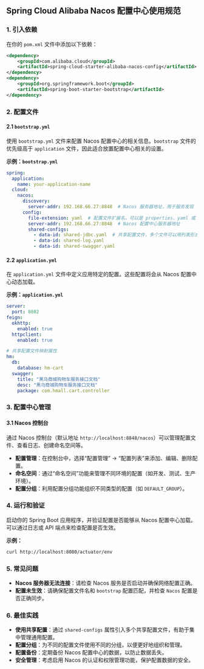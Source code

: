 ## Spring Cloud Alibaba Nacos 配置中心使用规范

### 1. 引入依赖

在你的 `pom.xml` 文件中添加以下依赖：

```xml
<dependency>
    <groupId>com.alibaba.cloud</groupId>
    <artifactId>spring-cloud-starter-alibaba-nacos-config</artifactId>
</dependency>
<dependency>
    <groupId>org.springframework.boot</groupId>
    <artifactId>spring-boot-starter-bootstrap</artifactId>
</dependency>
```

### 2. 配置文件

#### 2.1 `bootstrap.yml`

使用 `bootstrap.yml` 文件来配置 Nacos 配置中心的相关信息。`bootstrap` 文件的优先级高于 `application` 文件，因此适合放置配置中心相关的设置。

**示例：`bootstrap.yml`**

```yaml
spring:
  application:
    name: your-application-name
  cloud:
    nacos:
      discovery:
        server-addr: 192.168.66.27:8848  # Nacos 服务器地址，用于服务发现
      config:
        file-extension: yaml  # 配置文件扩展名，可以是 properties、yaml 或 yml
        server-addr: 192.168.66.27:8848  # Nacos 配置中心服务器地址
        shared-configs:
          - data-id: shared-jdbc.yaml  # 共享配置文件，多个文件可以用列表形式定义
          - data-id: shared-log.yaml
          - data-id: shared-swagger.yaml
```

#### 2.2 `application.yml`

在 `application.yml` 文件中定义应用特定的配置。这些配置将会从 Nacos 配置中心动态加载。

**示例：`application.yml`**

```yaml
server:
  port: 8082
feign:
  okhttp:
    enabled: true
  httpclient:
    enabled: true

# 共享配置文件映射属性
hm:
  db:
    database: hm-cart
  swagger:
    title: "黑马商城购物车服务接口文档"
    desc: "黑马商城购物车服务接口文档"
    package: com.hmall.cart.controller
```

### 3. 配置中心管理

#### 3.1 Nacos 控制台

通过 Nacos 控制台（默认地址 `http://localhost:8848/nacos`）可以管理配置文件、查看日志、创建命名空间等。

- **配置管理**：在控制台中，选择“配置管理” -> “配置列表”来添加、编辑、删除配置。
- **命名空间**：通过“命名空间”功能来管理不同环境的配置（如开发、测试、生产环境）。
- **配置分组**：利用配置分组功能组织不同类型的配置（如 `DEFAULT_GROUP`）。

### 4. 运行和验证

启动你的 Spring Boot 应用程序，并验证配置是否能够从 Nacos 配置中心加载。可以通过日志或 API 端点来检查配置是否生效。

**示例：**

```bash
curl http://localhost:8080/actuator/env
```

### 5. 常见问题

- **Nacos 服务器无法连接**：请检查 Nacos 服务是否启动并确保网络配置正确。
- **配置未生效**：请确保配置文件名和 `bootstrap` 配置匹配，并检查 `Nacos` 配置是否正确同步。

### 6. 最佳实践

- **使用共享配置**：通过 `shared-configs` 属性引入多个共享配置文件，有助于集中管理通用配置。
- **配置分组**：为不同的配置文件使用不同的分组，以便更好地组织和管理。
- **配置备份**：定期备份 Nacos 配置中心的数据，以防止数据丢失。
- **安全管理**：考虑启用 Nacos 的认证和权限管理功能，保护配置数据的安全。